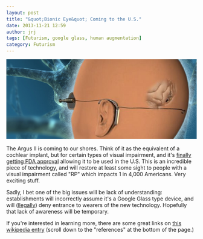 ```yaml
---
layout: post
title: "&quot;Bionic Eye&quot; Coming to the U.S."
date: 2013-11-21 12:59
author: jrj
tags: [Futurism, google glass, human augmentation]
category: Futurism
---
```

![Bionic Eye](/assets/postheads/implantedeye.png)

The Argus II is coming to our shores. Think of it as the equivalent of a cochlear implant, but for certain types of visual impairment, and it's [finally getting FDA approval](http://singularityhub.com/2013/11/19/bionic-eye-implant-will-become-available-in-u-s-in-coming-weeks/) allowing it to be used in the U.S. This is an incredible piece of technology, and will restore at least some sight to people with a visual impairment called "RP" which impacts 1 in 4,000 Americans. Very exciting stuff.

Sadly, I bet one of the big issues will be lack of understanding: establishments will incorrectly assume it's a Google Glass type device, and will ([llegally](http://en.wikipedia.org/wiki/Americans_with_Disabilities_Act_of_1990)) deny entrance to wearers of the new technology. Hopefully that lack of awareness will be temporary.

If you're interested in learning more, there are some great links on [this wikipedia entry](http://en.wikipedia.org/wiki/Visual_prosthesis) (scroll down to the "references" at the bottom of the page.)
